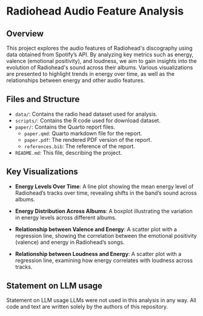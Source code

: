 # Radiohead Audio Feature Analysis

## Overview
This project explores the audio features of Radiohead's discography using data obtained from Spotify’s API. By analyzing key metrics such as energy, valence (emotional positivity), and loudness, we aim to gain insights into the evolution of Radiohead's sound across their albums. Various visualizations are presented to highlight trends in energy over time, as well as the relationships between energy and other audio features.
 
## Files and Structure

- `data/`: Contains the radio head dataset used for analysis.
- `scripts/`: Contains the R code used for download dataset.
- `paper/`: Contains the Quarto report files.
  - `paper.qmd`: Quarto markdown file for the report.
  - `paper.pdf`: The rendered PDF version of the report.
  - `references.bib`: The reference of the report.
- `README.md`: This file, describing the project.

## Key Visualizations
- **Energy Levels Over Time**: A line plot showing the mean energy level of Radiohead’s tracks over time, revealing shifts in the band’s sound across albums.
  
- **Energy Distribution Across Albums**: A boxplot illustrating the variation in energy levels across different albums.
  
- **Relationship between Valence and Energy**: A scatter plot with a regression line, showing the correlation between the emotional positivity (valence) and energy in Radiohead’s songs.
  
- **Relationship between Loudness and Energy**: A scatter plot with a regression line, examining how energy correlates with loudness across tracks.


## Statement on LLM usage
Statement on LLM usage
LLMs were not used in this analysis in any way. All code and text are written solely by the authors of this repository.
